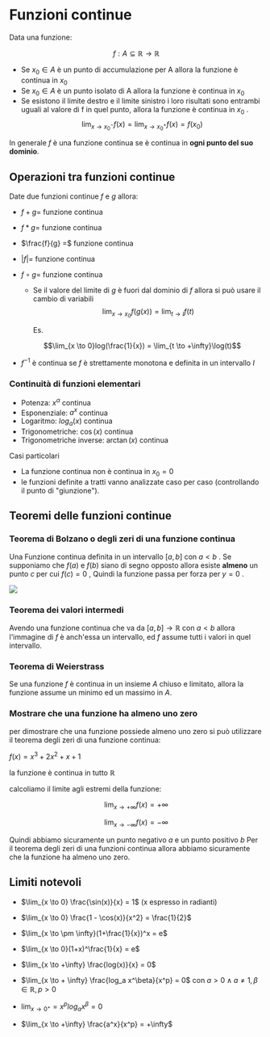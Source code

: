 ﻿
# Funzioni continue

Data una funzione:

$$f: A \subseteq \mathbb{R} \longrightarrow \mathbb{R}$$

- Se $x_0 \in A$ è un punto di accumulazione per A allora la funzione è continua in $x_0$
- Se $x_0 \in A$ è un punto isolato di A allora la funzione è continua in $x_0$
- Se esistono il limite destro e il limite sinistro i loro risultati sono entrambi uguali al valore di f in quel punto, allora la funzione è continua in $x_0$ .
	$$\lim_{x \to x_0^-} f(x) = \lim_{x \to x_0^+} f(x) = f(x_0)$$

In generale $f$ è una funzione continua se è continua in **ogni punto del suo dominio**.

## Operazioni tra funzioni continue

Date due funzioni continue $f$ e $g$ allora:

- $f + g =$ funzione continua
- $f * g =$ funzione continua
- $\frac{f}{g} =$ funzione continua
- $\vert f\vert =$ funzione continua
- $f \circ g =$ funzione continua
	- Se il valore del limite di $g$ è fuori dal dominio di $f$ allora si può usare il cambio di variabili
	$$\lim_{x \to x_0}f(g(x)) = \lim_{t \to l}f(t)$$

		Es.

	$$\lim_{x \to 0}log(\frac{1}{x}) = \lim_{t \to +\infty}\log(t)$$

- $f^{-1}$ è continua se $f$ è strettamente monotona e definita in un intervallo $I$

### Continuità di funzioni elementari

- Potenza: $x^\alpha$ continua
- Esponenziale: $a^x$ continua
- Logaritmo: $log_a(x)$ continua
- Trigonometriche: $\cos(x)$ continua
- Trigonometriche inverse: $\arctan(x)$ continua

Casi particolari
- La funzione continua non è continua in $x_0=0$
- le funzioni definite a tratti vanno analizzate caso per caso (controllando il punto di "giunzione").

## Teoremi delle funzioni continue

### Teorema di Bolzano o degli zeri di una funzione continua

Una Funzione continua definita in un intervallo $[a , b]$ con $a < b$ .
Se supponiamo che $f(a)$ e $f(b)$ siano di segno opposto allora esiste **almeno** un punto $c$ per cui $f(c) = 0$ , Quindi la funzione passa per forza per $y = 0$ .

![](https://i.ibb.co/d5yY5yH/bolzano.png)

### Teorema dei valori intermedi

Avendo una funzione continua che va da $[a,b] \longrightarrow \mathbb{R}$
con $a < b$ allora l'immagine di $f$ è anch'essa un intervallo, ed $f$ assume tutti i valori in quel intervallo.

### Teorema di Weierstrass

Se una funzione $f$ è continua in un insieme $A$ chiuso e limitato, allora la funzione assume un minimo ed un massimo in $A$.

### Mostrare che una funzione ha almeno uno zero

per dimostrare che una funzione possiede almeno uno zero si può utilizzare il teorema degli zeri di una funzione continua:

$f(x) = x^3+2x^2+x+1$

la funzione è continua in tutto $\mathbb{R}$

calcoliamo il limite agli estremi della funzione:

$$\lim_{x \to +\infty}f(x) = +\infty$$

$$\lim_{x \to -\infty}f(x) = -\infty$$

Quindi abbiamo sicuramente un punto negativo $a$ e un punto positivo $b$
Per il teorema degli zeri di una funzioni continua allora abbiamo sicuramente che la funzione ha almeno uno zero.

## Limiti notevoli

- $\lim_{x \to 0} \frac{\sin(x)}{x} = 1$ (x espresso in radianti)

- $\lim_{x \to 0} \frac{1 - \cos(x)}{x^2} = \frac{1}{2}$

- $\lim_{x \to \pm \infty}(1+\frac{1}{x})^x = e$

- $\lim_{x \to 0}(1+x)^\frac{1}{x} = e$

- $\lim_{x \to +\infty} \frac{log(x)}{x} = 0$

- $\lim_{x \to + \infty} \frac{log_a x^\beta}{x^p} = 0$ con $a >0 \land a \neq 1, \beta \in \mathbb{R}, p > 0$

- $\lim_{x \to 0^+} =x^p log_ax^\beta = 0$

- $\lim_{x \to +\infty} \frac{a^x}{x^p} = +\infty$
